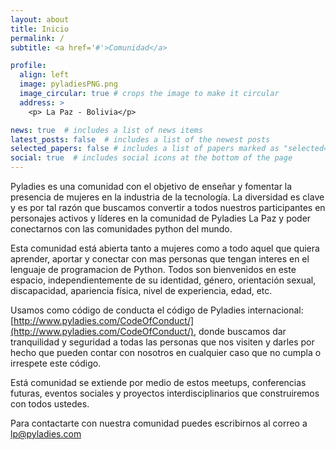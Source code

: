 ```yaml
---
layout: about
title: Inicio
permalink: /
subtitle: <a href='#'>Comunidad</a>

profile:
  align: left
  image: pyladiesPNG.png
  image_circular: true # crops the image to make it circular
  address: >
    <p> La Paz - Bolivia</p>

news: true  # includes a list of news items
latest_posts: false  # includes a list of the newest posts
selected_papers: false # includes a list of papers marked as "selected={true}"
social: true  # includes social icons at the bottom of the page
---
```


Pyladies es una comunidad con el objetivo de enseñar y fomentar la presencia de mujeres en la industria de la tecnología. La diversidad es clave y es por tal razón que buscamos convertir a todos nuestros participantes en personajes activos y líderes en la comunidad de Pyladies La Paz y poder conectarnos con las comunidades python del mundo.

Esta comunidad está abierta tanto a mujeres como a todo aquel que quiera aprender, aportar y conectar con mas personas que tengan interes en el lenguaje de programacion de Python. Todos son bienvenidos en este espacio, independientemente de su identidad, género, orientación sexual, discapacidad, apariencia física, nivel de experiencia, edad, etc.

Usamos como código de conducta el código de Pyladies internacional: [http://www.pyladies.com/CodeOfConduct/](http://www.pyladies.com/CodeOfConduct/), donde buscamos dar tranquilidad y seguridad a todas las personas que nos visiten y darles por hecho que pueden contar con nosotros en cualquier caso que no cumpla o irrespete este código.

Está comunidad se extiende por medio de estos meetups, conferencias futuras, eventos sociales y proyectos interdisciplinarios que construiremos con todos ustedes.

Para contactarte con nuestra comunidad puedes escribirnos al correo a lp@pyladies.com
